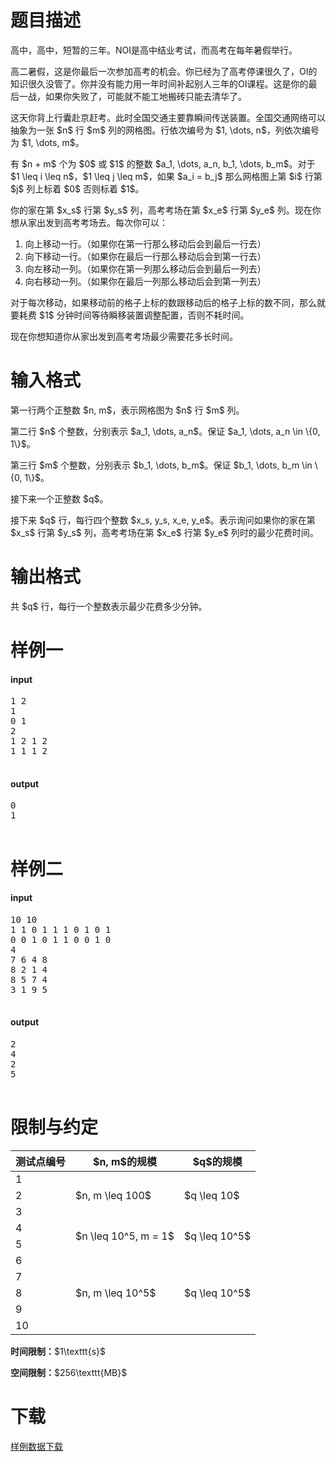 # 题目描述

<p>高中，高中，短暂的三年。NOI是高中结业考试，而高考在每年暑假举行。</p>
<p>高二暑假，这是你最后一次参加高考的机会。你已经为了高考停课很久了，OI的知识很久没管了。你并没有能力用一年时间补起别人三年的OI课程。这是你的最后一战，如果你失败了，可能就不能工地搬砖只能去清华了。</p>
<p>这天你背上行囊赴京赶考。此时全国交通主要靠瞬间传送装置。全国交通网络可以抽象为一张 $n$ 行 $m$ 列的网格图。行依次编号为 $1, \dots, n$，列依次编号为 $1, \dots, m$。</p>
<p>有 $n + m$ 个为 $0$ 或 $1$ 的整数 $a_1, \dots, a_n, b_1, \dots, b_m$。对于 $1 \leq i \leq n$，$1 \leq j \leq m$，如果 $a_i = b_j$ 那么网格图上第 $i$ 行第 $j$ 列上标着 $0$ 否则标着 $1$。</p>
<p>你的家在第 $x_s$ 行第 $y_s$ 列，高考考场在第 $x_e$ 行第 $y_e$ 列。现在你想从家出发到高考考场去。每次你可以：</p>
<ol><li>向上移动一行。（如果你在第一行那么移动后会到最后一行去）</li>
<li>向下移动一行。（如果你在最后一行那么移动后会到第一行去）</li>
<li>向左移动一列。（如果你在第一列那么移动后会到最后一列去）</li>
<li>向右移动一列。（如果你在最后一列那么移动后会到第一列去）</li>
</ol><p>对于每次移动，如果移动前的格子上标的数跟移动后的格子上标的数不同，那么就要耗费 $1$ 分钟时间等待瞬移装置调整配置，否则不耗时间。</p>
<p>现在你想知道你从家出发到高考考场最少需要花多长时间。</p>

# 输入格式


<p>第一行两个正整数 $n, m$，表示网格图为 $n$ 行 $m$ 列。</p>
<p>第二行 $n$ 个整数，分别表示 $a_1, \dots, a_n$。保证 $a_1, \dots, a_n \in \{0, 1\}$。</p>
<p>第三行 $m$ 个整数，分别表示 $b_1, \dots, b_m$。保证 $b_1, \dots, b_m \in \{0, 1\}$。</p>
<p>接下来一个正整数 $q$。</p>
<p>接下来 $q$ 行，每行四个整数 $x_s, y_s, x_e, y_e$。表示询问如果你的家在第 $x_s$ 行第 $y_s$ 列，高考考场在第 $x_e$ 行第 $y_e$ 列时的最少花费时间。</p>

# 输出格式


<p>共 $q$ 行，每行一个整数表示最少花费多少分钟。</p>

# 样例一


<h4>input</h4>
<pre>1 2
1
0 1
2
1 2 1 2
1 1 1 2

</pre>

<h4>output</h4>
<pre>0
1

</pre>


# 样例二


<h4>input</h4>
<pre>10 10
1 1 0 1 1 1 0 1 0 1
0 0 1 0 1 1 0 0 1 0
4
7 6 4 8
8 2 1 4
8 5 7 4
3 1 9 5

</pre>

<h4>output</h4>
<pre>2
4
2
5

</pre>


# 限制与约定


<div class="table-responsive">
<table class="table table-bordered table-text-center table-vertical-middle"><thead><tr><th>测试点编号</th>
<th>$n, m$的规模</th>
<th>$q$的规模</th>
</tr></thead><tbody><tr><td>1</td><td rowspan="3">$n, m \leq 100$</td><td rowspan="3">$q \leq 10$</td></tr><tr><td>2</td></tr><tr><td>3</td></tr><tr><td>4</td><td rowspan="2">$n \leq 10^5, m = 1$</td><td rowspan="2">$q \leq 10^5$</td></tr><tr><td>5</td></tr><tr><td>6</td><td rowspan="5">$n, m \leq 10^5$</td><td rowspan="5">$q \leq 10^5$</td></tr><tr><td>7</td></tr><tr><td>8</td></tr><tr><td>9</td></tr><tr><td>10</td></tr></tbody></table></div>

<p><strong>时间限制：</strong>$1\texttt{s}$</p>
<p><strong>空间限制：</strong>$256\texttt{MB}$</p>

# 下载


<p><a href="/download.php?type=problem&amp;id=118">样例数据下载</a></p>
